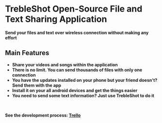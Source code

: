 <h1>TrebleShot Open-Source File and Text Sharing Application</h1>
<p style="font-weight: bold;"><b>Send your files and text over wireless connection without making any effort</p>
<h2>Main Features</h2>
<ul>
	<li>Share your videos and songs within the application</li>
	<li>There is no limit. You can send thousands of files with only one connection</li>
	<li>You have the updates installed on your phone but your friend doesn't? Send them with the app</li>
	<li>Install it on your all android devices and get the things easier</li>
	<li>You need to send some text information? Just use TrebleShot to do it</li>
</ul>
<br />
<br />
See the development process: <a href="https://trello.com/b/YmbwDHHo">Trello</a>
